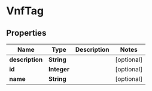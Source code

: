 
# VnfTag

## Properties
Name | Type | Description | Notes
------------ | ------------- | ------------- | -------------
**description** | **String** |  |  [optional]
**id** | **Integer** |  |  [optional]
**name** | **String** |  |  [optional]



